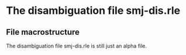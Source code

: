 The disambiguation file smj-dis.rle
===================================

File macrostructure
-------------------

The disambiguation file smj-dis.rle is still just an alpha file.
